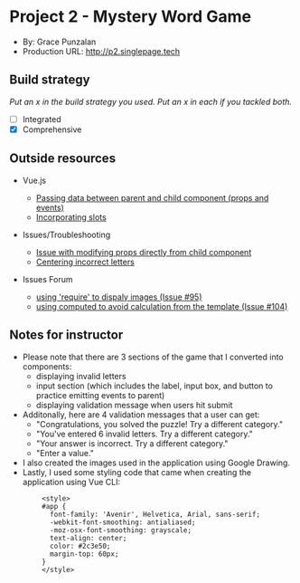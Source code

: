 
# Project 2 - Mystery Word Game
- By: Grace Punzalan
- Production URL: <http://p2.singlepage.tech>

## Build strategy
*Put an x in the build strategy you used. Put an x in each if you tackled both.*
- [ ] Integrated
- [X] Comprehensive

## Outside resources
- Vue.js 
    - [Passing data between parent and child component (props and events)](https://vuejs.org/v2/guide/components.html#Reusing-Components)
    - [Incorporating slots](https://vuejs.org/v2/guide/components-slots.html#Slot-Content)

- Issues/Troubleshooting
    - [Issue with modifying props directly from child component](https://michaelnthiessen.com/avoid-mutating-prop-directly)
    - [Centering incorrect letters](https://www.w3.org/Style/Examples/007/center.en.html)

- Issues Forum
    - [using 'require' to dispaly images (Issue #95)](https://github.com/susanBuck/e28-fall19/issues/95)
    - [using computed to avoid calculation from the template (Issue #104) ](https://github.com/susanBuck/e28-fall19/issues/104)



## Notes for instructor
- Please note that there are 3 sections of the game that I converted into components:
    - displaying invalid letters
    - input section (which includes the label, input box, and button to practice emitting events to parent)
    - displaying validation message when users hit submit
- Additonally, here are 4 validation messages that a user can get:
    - "Congratulations, you solved the puzzle! Try a different category."
    - "You've entered 6 invalid letters. Try a different category."
    - "Your answer is incorrect. Try a different category."
    - "Enter a value."
- I also created the images used in the application using Google Drawing. 
- Lastly, I used some styling code that came when creating the application using Vue CLI:

```
        <style>
        #app {
          font-family: 'Avenir', Helvetica, Arial, sans-serif;
          -webkit-font-smoothing: antialiased;
          -moz-osx-font-smoothing: grayscale;
          text-align: center;
          color: #2c3e50;
          margin-top: 60px;
        }
        </style>
```
